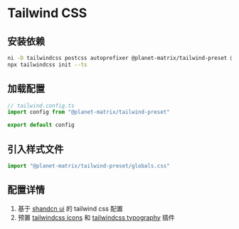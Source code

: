# Tailwind CSS

## 安装依赖

```bash
ni -D tailwindcss postcss autoprefixer @planet-matrix/tailwind-preset @iconify-json/lucide @iconify-json/simple-icons @iconify-json/mdi
npx tailwindcss init --ts
```

## 加载配置

```js
// tailwind.config.ts
import config from "@planet-matrix/tailwind-preset"

export default config
```

## 引入样式文件

```js
import "@planet-matrix/tailwind-preset/globals.css"
```

## 配置详情

1. 基于 [shandcn ui](https://ui.shadcn.com/docs/installation/manual#configure-tailwindconfigjs) 的 tailwind css 配置
1. 预置 [tailwindcss icons](https://github.com/egoist/tailwindcss-icons) 和 [tailwindcss typography](https://tailwindcss.com/docs/typography-plugin) 插件

